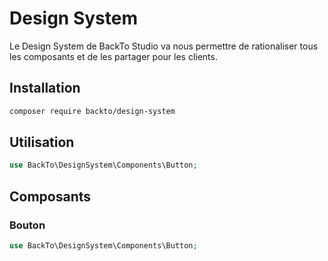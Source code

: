 # Design System

Le Design System de BackTo Studio va nous permettre de rationaliser tous les composants et de les partager pour les clients. 

## Installation

```bash
composer require backto/design-system
```

## Utilisation

```php
use BackTo\DesignSystem\Components\Button;
```

## Composants

### Bouton

```php
use BackTo\DesignSystem\Components\Button;
```